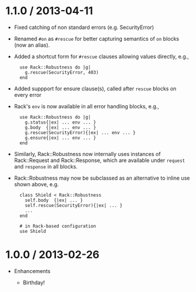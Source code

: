 # 1.1.0 / 2013-04-11

* Fixed catching of non standard errors (e.g. SecurityError)

* Renamed `#on` as `#rescue` for better capturing semantics of `on` blocks (now an alias).

* Added a shortcut form for `#rescue` clauses allowing values directly, e.g.,

        use Rack::Robustness do |g|
          g.rescue(SecurityError, 403)
        end

* Added suppport for ensure clause(s), called after `rescue` blocks on every error

* Rack's `env` is now available in all error handling blocks, e.g.,

        use Rack::Robustness do |g|
          g.status{|ex| ... env ... }
          g.body  {|ex| ... env ... }
          g.rescue(SecurityError){|ex| ... env ... }
          g.ensure{|ex| ... env ... }
        end

* Similarly, Rack::Robustness now internally uses instances of Rack::Request and Rack::Response,
  which are available under `request` and `response` in all blocks.

* Rack::Robustness may now be subclassed as an alternative to inline use shown above, e.g.

        class Shield < Rack::Robustness
          self.body  {|ex| ... }
          self.rescue(SecurityError){|ex| ... }
          ...
        end

        # in Rack-based configuration
        use Shield

# 1.0.0 / 2013-02-26

* Enhancements

  * Birthday!

